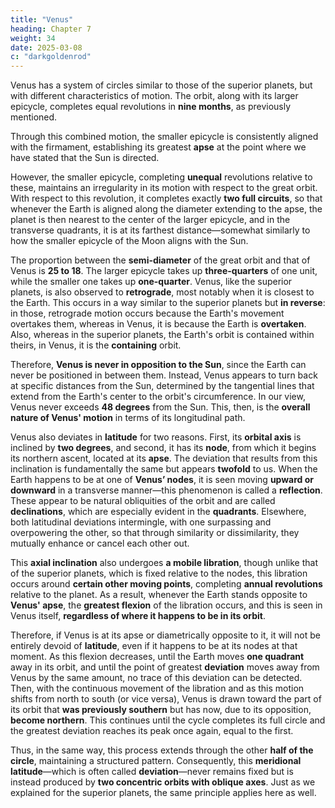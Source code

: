 ```yaml
---
title: "Venus"
heading: Chapter 7
weight: 34
date: 2025-03-08
c: "darkgoldenrod"
---
```




Venus has a system of circles similar to those of the superior planets, but with different characteristics of motion. The orbit, along with its larger epicycle, completes equal revolutions in **nine months**, as previously mentioned. 

Through this combined motion, the smaller epicycle is consistently aligned with the firmament, establishing its greatest **apse** at the point where we have stated that the Sun is directed.  

However, the smaller epicycle, completing **unequal** revolutions relative to these, maintains an irregularity in its motion with respect to the great orbit. With respect to this revolution, it completes exactly **two full circuits**, so that whenever the Earth is aligned along the diameter extending to the apse, the planet is then nearest to the center of the larger epicycle, and in the transverse quadrants, it is at its farthest distance—somewhat similarly to how the smaller epicycle of the Moon aligns with the Sun.  

The proportion between the **semi-diameter** of the great orbit and that of Venus is **25 to 18**. The larger epicycle takes up **three-quarters** of one unit, while the smaller one takes up **one-quarter**. Venus, like the superior planets, is also observed to **retrograde**, most notably when it is closest to the Earth. This occurs in a way similar to the superior planets but **in reverse**: in those, retrograde motion occurs because the Earth's movement overtakes them, whereas in Venus, it is because the Earth is **overtaken**. Also, whereas in the superior planets, the Earth's orbit is contained within theirs, in Venus, it is the **containing** orbit.  

Therefore, **Venus is never in opposition to the Sun**, since the Earth can never be positioned in between them. Instead, Venus appears to turn back at specific distances from the Sun, determined by the tangential lines that extend from the Earth's center to the orbit's circumference. In our view, Venus never exceeds **48 degrees** from the Sun. This, then, is the **overall nature of Venus' motion** in terms of its longitudinal path.  

Venus also deviates in **latitude** for two reasons. First, its **orbital axis** is inclined by **two degrees**, and second, it has its **node**, from which it begins its northern ascent, located at its **apse**. The deviation that results from this inclination is fundamentally the same but appears **twofold** to us. When the Earth happens to be at one of **Venus’ nodes**, it is seen moving **upward or downward** in a transverse manner—this phenomenon is called a **reflection**. These appear to be natural obliquities of the orbit and are called **declinations**, which are especially evident in the **quadrants**. Elsewhere, both latitudinal deviations intermingle, with one surpassing and overpowering the other, so that through similarity or dissimilarity, they mutually enhance or cancel each other out.  

This **axial inclination** also undergoes **a mobile libration**, though unlike that of the superior planets, which is fixed relative to the nodes, this libration occurs around **certain other moving points**, completing **annual revolutions** relative to the planet. As a result, whenever the Earth stands opposite to **Venus' apse**, the **greatest flexion** of the libration occurs, and this is seen in Venus itself, **regardless of where it happens to be in its orbit**.  

Therefore, if Venus is at its apse or diametrically opposite to it, it will not be entirely devoid of **latitude**, even if it happens to be at its nodes at that moment. As this flexion decreases, until the Earth moves **one quadrant** away in its orbit, and until the point of greatest **deviation** moves away from Venus by the same amount, no trace of this deviation can be detected. Then, with the continuous movement of the libration and as this motion shifts from north to south (or vice versa), Venus is drawn toward the part of its orbit that **was previously southern** but has now, due to its opposition, **become northern**. This continues until the cycle completes its full circle and the greatest deviation reaches its peak once again, equal to the first.  

Thus, in the same way, this process extends through the other **half of the circle**, maintaining a structured pattern. Consequently, this **meridional latitude**—which is often called **deviation**—never remains fixed but is instead produced by **two concentric orbits with oblique axes**. Just as we explained for the superior planets, the same principle applies here as well.

